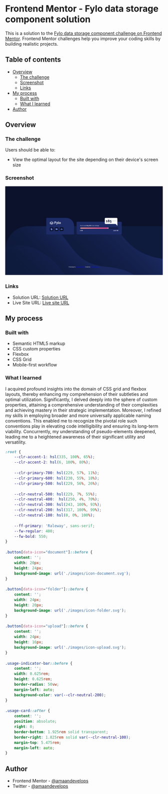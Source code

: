 # Frontend Mentor - Fylo data storage component solution

This is a solution to the [Fylo data storage component challenge on Frontend Mentor](https://www.frontendmentor.io/challenges/fylo-data-storage-component-1dZPRbV5n). Frontend Mentor challenges help you improve your coding skills by building realistic projects. 

## Table of contents

- [Overview](#overview)
  - [The challenge](#the-challenge)
  - [Screenshot](#screenshot)
  - [Links](#links)
- [My process](#my-process)
  - [Built with](#built-with)
  - [What I learned](#what-i-learned)
- [Author](#author)

## Overview

### The challenge

Users should be able to:

- View the optimal layout for the site depending on their device's screen size

### Screenshot

![](./screenshot.png)


### Links

- Solution URL: [Solution URL](https://www.frontendmentor.io/solutions/a-responsive-card-layout-using-a-combination-of-grid-and-flexbox-X-qh6hiLc4)
- Live Site URL: [Live site URL](https://euphonious-creponne-54bc11.netlify.app/)

## My process

### Built with

- Semantic HTML5 markup
- CSS custom properties
- Flexbox
- CSS Grid
- Mobile-first workflow

### What I learned

I acquired profound insights into the domain of CSS grid and flexbox layouts, thereby enhancing my comprehension of their subtleties and optimal utilization. Significantly, I delved deeply into the sphere of custom properties, attaining a comprehensive understanding of their complexities and achieving mastery in their strategic implementation. Moreover, I refined my skills in employing broader and more universally applicable naming conventions. This enabled me to recognize the pivotal role such conventions play in elevating code intelligibility and ensuring its long-term viability. Concurrently, my understanding of pseudo-elements deepened, leading me to a heightened awareness of their significant utility and versatility.

```css
:root {
    --clr-accent-1: hsl(335, 100%, 65%);
    --clr-accent-2: hsl(6, 100%, 80%);
  
    --clr-primary-700: hsl(229, 57%, 11%);
    --clr-primary-600: hsl(230, 55%, 18%);
    --clr-primary-500: hsl(229, 56%, 26%);
    
    --clr-neutral-500: hsl(229, 7%, 55%);
    --clr-neutral-400:  hsl(250, 4%, 70%);
    --clr-neutral-300: hsl(243, 100%, 93%);
    --clr-neutral-200: hsl(317, 100%, 99%);
    --clr-neutral-100: hsl(0, 0%, 100%);
    
    --ff-primary: 'Raleway', sans-serif;
    --fw-regular: 400;
    --fw-bold: 550;
}

.button[data-icon="document"]::before {
    content: '';
    width: 20px;
    height: 24px;
    background-image: url('./images/icon-document.svg');
}

.button[data-icon="folder"]::before {
    content: '';
    width: 24px;
    height: 20px;
    background-image: url('./images/icon-folder.svg');
}

.button[data-icon="upload"]::before {
    content: '';
    width: 24px;
    height: 16px;
    background-image: url('./images/icon-upload.svg');
}

.usage-indicator-bar::before {
    content: '';
    width: 0.625rem;
    height: 0.625rem;
    border-radius: 50vw;
    margin-left: auto;
    background-color: var(--clr-neutral-200);
}

.usage-card::after {
    content: '';
    position: absolute;
    right: 0;
    border-bottom: 1.925rem solid transparent;
    border-right: 1.825rem solid var(--clr-neutral-100);
    margin-top: 5.475rem;
    margin-left: auto;
}
```

## Author

- Frontend Mentor - [@amaandevelops](https://www.frontendmentor.io/profile/amaandevelops)
- Twitter - [@amaandevelops](https://www.twitter.com/amaandevelops)
